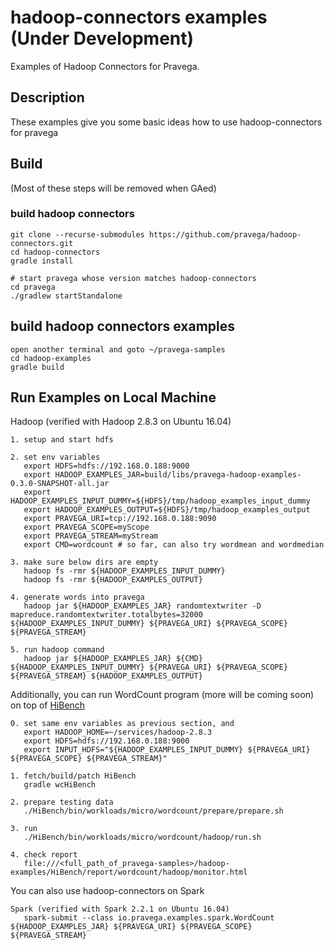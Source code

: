 # hadoop-connectors examples (Under Development)
Examples of Hadoop Connectors for Pravega.

Description
-----------
These examples give you some basic ideas how to use hadoop-connectors for pravega

Build
-------
(Most of these steps will be removed when GAed)
### build hadoop connectors
```
git clone --recurse-submodules https://github.com/pravega/hadoop-connectors.git
cd hadoop-connectors
gradle install

# start pravega whose version matches hadoop-connectors
cd pravega
./gradlew startStandalone
```

## build hadoop connectors examples
```
open another terminal and goto ~/pravega-samples
cd hadoop-examples
gradle build
```

Run Examples on Local Machine
---


Hadoop (verified with Hadoop 2.8.3 on Ubuntu 16.04)
```
1. setup and start hdfs

2. set env variables
   export HDFS=hdfs://192.168.0.188:9000
   export HADOOP_EXAMPLES_JAR=build/libs/pravega-hadoop-examples-0.3.0-SNAPSHOT-all.jar
   export HADOOP_EXAMPLES_INPUT_DUMMY=${HDFS}/tmp/hadoop_examples_input_dummy
   export HADOOP_EXAMPLES_OUTPUT=${HDFS}/tmp/hadoop_examples_output
   export PRAVEGA_URI=tcp://192.168.0.188:9090
   export PRAVEGA_SCOPE=myScope
   export PRAVEGA_STREAM=myStream
   export CMD=wordcount # so far, can also try wordmean and wordmedian

3. make sure below dirs are empty
   hadoop fs -rmr ${HADOOP_EXAMPLES_INPUT_DUMMY}
   hadoop fs -rmr ${HADOOP_EXAMPLES_OUTPUT}

4. generate words into pravega
   hadoop jar ${HADOOP_EXAMPLES_JAR} randomtextwriter -D mapreduce.randomtextwriter.totalbytes=32000 ${HADOOP_EXAMPLES_INPUT_DUMMY} ${PRAVEGA_URI} ${PRAVEGA_SCOPE} ${PRAVEGA_STREAM}

5. run hadoop command
   hadoop jar ${HADOOP_EXAMPLES_JAR} ${CMD} ${HADOOP_EXAMPLES_INPUT_DUMMY} ${PRAVEGA_URI} ${PRAVEGA_SCOPE} ${PRAVEGA_STREAM} ${HADOOP_EXAMPLES_OUTPUT}
```


Additionally, you can run WordCount program (more will be coming soon) on top of [HiBench](https://github.com/intel-hadoop/HiBench)
```
0. set same env variables as previous section, and
   export HADOOP_HOME=~/services/hadoop-2.8.3
   export HDFS=hdfs://192.168.0.188:9000
   export INPUT_HDFS="${HADOOP_EXAMPLES_INPUT_DUMMY} ${PRAVEGA_URI} ${PRAVEGA_SCOPE} ${PRAVEGA_STREAM}"

1. fetch/build/patch HiBench
   gradle wcHiBench

2. prepare testing data
   ./HiBench/bin/workloads/micro/wordcount/prepare/prepare.sh

3. run
   ./HiBench/bin/workloads/micro/wordcount/hadoop/run.sh

4. check report
   file:///<full_path_of_pravega-samples>/hadoop-examples/HiBench/report/wordcount/hadoop/monitor.html
```


You can also use hadoop-connectors on Spark
```
Spark (verified with Spark 2.2.1 on Ubuntu 16.04)
   spark-submit --class io.pravega.examples.spark.WordCount ${HADOOP_EXAMPLES_JAR} ${PRAVEGA_URI} ${PRAVEGA_SCOPE} ${PRAVEGA_STREAM}
```
